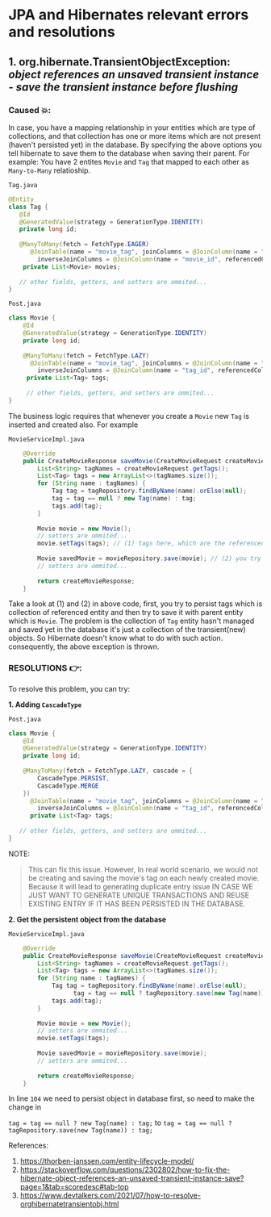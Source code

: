 # JPA and Hibernates relevant errors and resolutions
## 1. org.hibernate.TransientObjectException: *object references an unsaved transient instance - save the transient instance before flushing*

### Caused 💥:
In case, you have a mapping relationship in your entities which are type of collections, and that collection has one or more items which are not present (haven't persisted yet) 
in the database. By specifying the above options you tell hibernate to save them to the database when saving their parent. For example:
You have 2 entites `Movie` and `Tag` that mapped to each other as `Many-to-Many` relatioship.

`Tag.java`
```java
@Entity
class Tag {
   @Id
   @GeneratedValue(strategy = GenerationType.IDENTITY)
   private long id;
    
   @ManyToMany(fetch = FetchType.EAGER)
      @JoinTable(name = "movie_tag", joinColumns = @JoinColumn(name = "tag_id", referencedColumnName = "id"), 
        inverseJoinColumns = @JoinColumn(name = "movie_id", referencedColumnName = "id"))
    private List<Movie> movies;
   
   // other fields, getters, and setters are ommited...
}
```
`Post.java`
```java
class Movie {
    @Id
    @GeneratedValue(strategy = GenerationType.IDENTITY)
    private long id;
    
    @ManyToMany(fetch = FetchType.LAZY)
      @JoinTable(name = "movie_tag", joinColumns = @JoinColumn(name = "movie_id", referencedColumnName = "id"), 
        inverseJoinColumns = @JoinColumn(name = "tag_id", referencedColumnName = "id"))
     private List<Tag> tags;
   
     // other fields, getters, and setters are ommited...
}
```

The business logic requires that whenever you create a `Movie` new `Tag` is inserted and created also. For example

`MovieServiceImpl.java`
```java
    @Override
    public CreateMovieResponse saveMovie(CreateMovieRequest createMovieRequest) {
        List<String> tagNames = createMovieRequest.getTags();
        List<Tag> tags = new ArrayList<>(tagNames.size());
        for (String name : tagNames) {
            Tag tag = tagRepository.findByName(name).orElse(null);
            tag = tag == null ? new Tag(name) : tag;
            tags.add(tag);
        }
    
        Movie movie = new Movie();
        // setters are ommited...
        movie.setTags(tags); // (1) tags here, which are the referenced entity
        
        Movie savedMovie = movieRepository.save(movie); // (2) you try to persit parent object with referenced object 
        // setters are ommited...
        
        return createMovieResponse;
    }
```

Take a look at (1) and (2) in above code, first, you try to persist tags which is collection of referenced entity and then try to save it with parent entity 
which is `Movie`. The problem is the collection of `Tag` entity hasn't managed and saved yet in the database it's just a collection of the transient(new) objects.
So Hibernate doesn't know what to do with such action. consequently, the above exception is thrown.

### RESOLUTIONS 👉:
To resolve this problem, you can try:

__1. Adding `CascadeType`__

`Post.java`
```java
class Movie {
    @Id
    @GeneratedValue(strategy = GenerationType.IDENTITY)
    private long id;
    
    @ManyToMany(fetch = FetchType.LAZY, cascade = {
        CascadeType.PERSIST, 
        CascadeType.MERGE
    })
	  @JoinTable(name = "movie_tag", joinColumns = @JoinColumn(name = "movie_id", referencedColumnName = "id"), 
        inverseJoinColumns = @JoinColumn(name = "tag_id", referencedColumnName = "id"))
	  private List<Tag> tags;
   
   // other fields, getters, and setters are ommited...
}
```
NOTE:
> This can fix this issue. However, In real world scenario, we would not be creating and saving the movie's tag on each newly created movie. 
Because it will lead to generating duplicate entry issue IN CASE WE JUST WANT TO GENERATE UNIQUE TRANSACTIONS AND REUSE EXISTING ENTRY IF IT HAS BEEN
PERSISTED IN THE DATABASE.

__2. Get the persistent object from the database__

`MovieServiceImpl.java`
```java
    @Override
    public CreateMovieResponse saveMovie(CreateMovieRequest createMovieRequest) {
        List<String> tagNames = createMovieRequest.getTags();
        List<Tag> tags = new ArrayList<>(tagNames.size());
        for (String name : tagNames) {
            Tag tag = tagRepository.findByName(name).orElse(null);
			      tag = tag == null ? tagRepository.save(new Tag(name)) : tag;  // persit if object is null 
            tags.add(tag);
        }
    
        Movie movie = new Movie();
        // setters are ommited...
        movie.setTags(tags); 
        
        Movie savedMovie = movieRepository.save(movie); 
        // setters are ommited...
        
        return createMovieResponse;
    }
```

In line `104` we need to persist object in database first, so need to make the change in

`tag = tag == null ? new Tag(name) : tag;` to `tag = tag == null ? tagRepository.save(new Tag(name)) : tag;`


References:
1. https://thorben-janssen.com/entity-lifecycle-model/
2. https://stackoverflow.com/questions/2302802/how-to-fix-the-hibernate-object-references-an-unsaved-transient-instance-save?page=1&tab=scoredesc#tab-top
3. https://www.devtalkers.com/2021/07/how-to-resolve-orghibernatetransientobj.html


